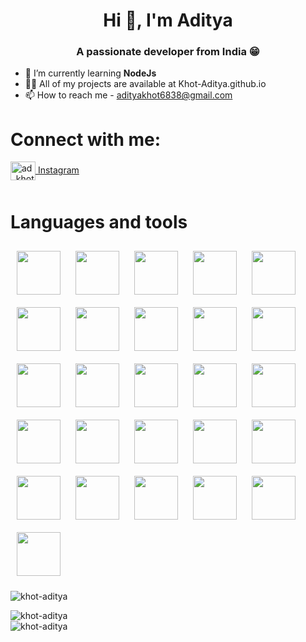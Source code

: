<link rel="preconnect" href="https://fonts.googleapis.com">
<link rel="preconnect" href="https://fonts.gstatic.com" crossorigin>
<link href="https://fonts.googleapis.com/css2?family=Tajawal:wght@300&display=swap" rel="stylesheet">

<h1 align="center" class="header">Hi 👋, I'm Aditya</h1>
<h3 align="center" >A passionate developer from India 😁</h3>

- 🌱 I’m currently learning **NodeJs**
- 👨‍💻 All of my projects are available at Khot-Aditya.github.io
- 📫 How to reach me - adityakhot6838@gmail.com

<h1 align="left">Connect with me:</h2>
<p align="left">
<a href="https://instagram.com/ad_khot" target="blank">
<img align="center"
            src="https://raw.githubusercontent.com/rahuldkjain/github-profile-readme-generator/master/src/images/icons/Social/instagram.svg"
            alt="ad_khot" height="30" width="40" />
            Instagram
</a>
</p>

<h1 style="margin-top:50px">Languages and tools</h1>
<span style="flex">
<!-- completed -->
<!-- mobile development -->
<img width="70" style="margin:10px" src="https://cdn.jsdelivr.net/gh/devicons/devicon/icons/android/android-original-wordmark.svg" />
<img width="70" style="margin:10px" src="https://cdn.jsdelivr.net/gh/devicons/devicon/icons/androidstudio/androidstudio-original.svg" />
<!-- IDEs -->
<img  width="70" style="margin:10px" src="https://cdn.jsdelivr.net/gh/devicons/devicon/icons/vscode/vscode-original.svg" />
<img  width="70" style="margin:10px" src="https://cdn.jsdelivr.net/gh/devicons/devicon/icons/atom/atom-original-wordmark.svg" />
<img  width="70" style="margin:10px" src="https://cdn.jsdelivr.net/gh/devicons/devicon/icons/intellij/intellij-original.svg" />
<!-- frontend languages -->
<img  width="70" style="margin:10px" src="https://cdn.jsdelivr.net/gh/devicons/devicon/icons/css3/css3-original.svg" />
<img  width="70" style="margin:10px" src="https://cdn.jsdelivr.net/gh/devicons/devicon/icons/html5/html5-original.svg" />
<img  width="70" style="margin:10px" src="https://cdn.jsdelivr.net/gh/devicons/devicon/icons/javascript/javascript-original.svg" />
<img  width="70" style="margin:10px" src="https://cdn.jsdelivr.net/gh/devicons/devicon/icons/typescript/typescript-original.svg" />
<img  width="70" style="margin:10px" src="https://cdn.jsdelivr.net/gh/devicons/devicon/icons/jquery/jquery-original.svg" />
<!-- frontend frameworks -->
<img  width="70" style="margin:10px" src="https://cdn.jsdelivr.net/gh/devicons/devicon/icons/tailwindcss/tailwindcss-plain.svg" />
<img  width="70" style="margin:10px" src="https://cdn.jsdelivr.net/gh/devicons/devicon/icons/react/react-original.svg" />
<img  width="70" style="margin:10px" src="https://cdn.jsdelivr.net/gh/devicons/devicon/icons/angularjs/angularjs-original.svg" />
<!-- programing languages -->
<img  width="70" style="margin:10px" src="https://cdn.jsdelivr.net/gh/devicons/devicon/icons/c/c-original.svg" />
<img  width="70" style="margin:10px" src="https://cdn.jsdelivr.net/gh/devicons/devicon/icons/cplusplus/cplusplus-original.svg" />
<img  width="70" style="margin:10px" src="https://cdn.jsdelivr.net/gh/devicons/devicon/icons/java/java-original.svg" />
<!-- design tools -->
<img  width="70" style="margin:10px" src="https://cdn.jsdelivr.net/gh/devicons/devicon/icons/figma/figma-original.svg" />
<img  width="70" style="margin:10px" src="https://cdn.jsdelivr.net/gh/devicons/devicon/icons/mysql/mysql-original.svg" />
<img  width="70" style="margin:10px" src="https://cdn.jsdelivr.net/gh/devicons/devicon/icons/sqlite/sqlite-original.svg" />
<img  width="70" style="margin:10px" src="https://cdn.jsdelivr.net/gh/devicons/devicon/icons/npm/npm-original-wordmark.svg" />
<img  width="70" style="margin:10px" src="https://cdn.jsdelivr.net/gh/devicons/devicon/icons/spring/spring-original.svg" />
<img  width="70" style="margin:10px" src="https://cdn.jsdelivr.net/gh/devicons/devicon/icons/firebase/firebase-plain.svg" />
<img  width="70" style="margin:10px" src="https://cdn.jsdelivr.net/gh/devicons/devicon/icons/git/git-original.svg" />
<img  width="70" style="margin:10px" src="https://cdn.jsdelivr.net/gh/devicons/devicon/icons/github/github-original-wordmark.svg" />
<img  width="70" style="margin:10px" src="https://cdn.jsdelivr.net/gh/devicons/devicon/icons/processing/processing-original.svg" />
<img  width="70" style="margin:10px" src="https://cdn.jsdelivr.net/gh/devicons/devicon/icons/arduino/arduino-original.svg" />
<!-- to learn next -->
<span>
<!-- <img  width="70" style="margin:10px" src="https://cdn.jsdelivr.net/gh/devicons/devicon/icons/nodejs/nodejs-original.svg" />
<img  width="70" style="margin:10px" src="https://cdn.jsdelivr.net/gh/devicons/devicon/icons/sass/sass-original.svg" />
<img  width="70" style="margin:10px" src="https://cdn.jsdelivr.net/gh/devicons/devicon/icons/mongodb/mongodb-original.svg" />
<img  width="70" style="margin:10px" src="https://cdn.jsdelivr.net/gh/devicons/devicon/icons/babel/babel-original.svg" />
<img  width="70" style="margin:10px" src="https://cdn.jsdelivr.net/gh/devicons/devicon/icons/yarn/yarn-original.svg" />
<img  width="70" style="margin:10px" src="https://cdn.jsdelivr.net/gh/devicons/devicon/icons/coffeescript/coffeescript-original.svg" />
<img  width="70" style="margin:10px" src="https://cdn.jsdelivr.net/gh/devicons/devicon/icons/threejs/threejs-original.svg" />
<img  width="70" style="margin:10px" src="https://cdn.jsdelivr.net/gh/devicons/devicon/icons/dart/dart-original.svg" />
<img  width="70" style="margin:10px" src="https://cdn.jsdelivr.net/gh/devicons/devicon/icons/flutter/flutter-original.svg" />
<img  width="70" style="margin:10px" src="https://cdn.jsdelivr.net/gh/devicons/devicon/icons/wordpress/wordpress-plain.svg" />
<img  width="70" style="margin:10px" src="https://cdn.jsdelivr.net/gh/devicons/devicon/icons/webflow/webflow-original.svg" />
<img  width="70" style="margin:10px" src="https://cdn.jsdelivr.net/gh/devicons/devicon/icons/woocommerce/woocommerce-original.svg" /> -->

</span>
</span>

<img  src="https://komarev.com/ghpvc/?username=khot-aditya&label=Profile%20views&color=0e75b6&style=flat"
    alt="khot-aditya" />
<br>
<img src="https://github-readme-stats.vercel.app/api/top-langs?username=khot-aditya&show_icons=true&locale=en&layout=compact"
    alt="" />
<br>

<img align="center" src="https://github-readme-stats.vercel.app/api?username=khot-aditya&show_icons=true&locale=en"
    alt="khot-aditya" />
<br>
<img align="center" src="https://github-readme-streak-stats.herokuapp.com/?user=khot-aditya&" alt="khot-aditya" />
